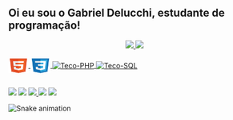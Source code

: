 ## Oi eu sou o Gabriel Delucchi, estudante de programação!
<div align="center">
  <a href="https://github.com/G4B1D4L1U41?tab=repositories">
  <img height="180em" src="https://github-readme-stats.vercel.app/api?username=G4B1D4L1U41&show_icons=true&theme=radical&include_all_commits=true&count_private=true"/>
  <img height="180em" src="https://github-readme-stats.vercel.app/api/top-langs/?username=G4B1D4L1U41&layout=compact&langs_count=7&theme=radical"/>
</div>
<div style="display: inline_block"><br>
  <img align="center" alt="Teco-HTML" height="30" width="40" src="https://raw.githubusercontent.com/devicons/devicon/master/icons/html5/html5-original.svg">
  <img align="center" alt="Teco-CSS" height="30" width="40" src="https://raw.githubusercontent.com/devicons/devicon/master/icons/css3/css3-original.svg">
  <img align="center" alt="Teco-PHP" height="30" width="40" src="https://cdn.jsdelivr.net/gh/devicons/devicon/icons/php/php-plain.svg">
  <img align="center" alt="Teco-SQL" height="30" width="40" src="https://cdn.jsdelivr.net/gh/devicons/devicon/icons/mysql/mysql-plain-wordmark.svg">
  
</div>
  
  ##
 
<div> 
  <a href="https://www.instagram.com/g.deluchi/" target="_blank"><img src="https://img.shields.io/badge/-Instagram-%23E4405F?style=for-the-badge&logo=instagram&logoColor=white" target="_blank"></a>

  <a href ="https://www.linkedin.com/in/gabriel-deluchi-777715254/">
  <img src="https://img.shields.io/badge/-Linkedin-%23333?style=for-the-badge&logo=Linkedin&logoColor=white" target="_blank"></a>

  <a href="https://github.com/G4B1D4L1U41?tab=repositories">
  <img height="180em" src="https://github-readme-stats.vercel.app/api?username=G4B1D4L1U41&show_icons=true&theme=radical&include_all_commits=true&count_private=true"/>

 <a href="https://discord.com/channels/@me" target="_blank">
 <img src="https://img.shields.io/badge/Discord-7289DA?style=for-the-badge&logo=discord&logoColor=white" target="_blank"></a>
  
  <a href = "mailto:gabrieldeluchi6@gmail.com">
  <img src="https://img.shields.io/badge/-Gmail-%23333?style=for-the-badge&logo=gmail&logoColor=white" target="_blank"></a>


  
 
  ![Snake animation](https://github.com/matheuspossenti/matheuspossenti/blob/output/github-contribution-grid-snake.svg)
</div>
